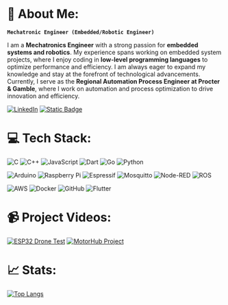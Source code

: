 # 📎 About Me:
**`Mechatronic Engineer (Embedded/Robotic Engineer)`**<br>



<p>I am a <strong>Mechatronics Engineer</strong> with a strong passion for <strong>embedded systems and robotics</strong>. My experience spans working on embedded system projects, where I enjoy coding in <strong>low-level programming languages</strong> to optimize performance and efficiency. I am always eager to expand my knowledge and stay at the forefront of technological advancements. Currently, I serve as the <strong>Regional Automation Process Engineer at Procter & Gamble</strong>, where I work on automation and process optimization to drive innovation and efficiency.</p>

[![LinkedIn](https://img.shields.io/badge/LinkedIn-%230077B5.svg?logo=linkedin&logoColor=white)](https://linkedin.com/in/hugos-juarez) 
[![Static Badge](https://img.shields.io/badge/Website-red)](https://hugo-juarez.com/)



# 💻 Tech Stack:
![C](https://img.shields.io/badge/c-%2300599C.svg?style=for-the-badge&logo=c&logoColor=white) ![C++](https://img.shields.io/badge/c++-%2300599C.svg?style=for-the-badge&logo=c%2B%2B&logoColor=white) ![JavaScript](https://img.shields.io/badge/javascript-%23323330.svg?style=for-the-badge&logo=javascript&logoColor=%23F7DF1E) ![Dart](https://img.shields.io/badge/dart-%230175C2.svg?style=for-the-badge&logo=dart&logoColor=white) ![Go](https://img.shields.io/badge/go-%2300ADD8.svg?style=for-the-badge&logo=go&logoColor=white) ![Python](https://img.shields.io/badge/python-3670A0?style=for-the-badge&logo=python&logoColor=ffdd54) 

![Arduino](https://img.shields.io/badge/-Arduino-00979D?style=for-the-badge&logo=Arduino&logoColor=white) ![Raspberry Pi](https://img.shields.io/badge/-Raspberry_Pi-C51A4A?style=for-the-badge&logo=Raspberry-Pi) ![Espressif](https://img.shields.io/badge/espressif-E7352C.svg?style=for-the-badge&logo=espressif&logoColor=white) ![Mosquitto](https://img.shields.io/badge/mosquitto-%233C5280.svg?style=for-the-badge&logo=eclipsemosquitto&logoColor=white) ![Node-RED](https://img.shields.io/badge/Node--RED-%238F0000.svg?style=for-the-badge&logo=node-red&logoColor=white) ![ROS](https://img.shields.io/badge/ros-%230A0FF9.svg?style=for-the-badge&logo=ros&logoColor=white)

![AWS](https://img.shields.io/badge/AWS-%23FF9900.svg?style=for-the-badge&logo=amazon-aws&logoColor=white) ![Docker](https://img.shields.io/badge/docker-%230db7ed.svg?style=for-the-badge&logo=docker&logoColor=white) ![GitHub](https://img.shields.io/badge/github-%23121011.svg?style=for-the-badge&logo=github&logoColor=white) ![Flutter](https://img.shields.io/badge/Flutter-%2302569B.svg?style=for-the-badge&logo=Flutter&logoColor=white)

# 📹 Project Videos:

<!-- BEGIN YOUTUBE-CARDS -->
[![ESP32 Drone Test](https://ytcards.demolab.com/?id=Hvcv7kqN_ho&title=ESP32+Drone+Test&lang=en&timestamp=1680307200&background_color=%230d1117&title_color=%23ffffff&stats_color=%23dedede&max_title_lines=1&width=250&border_radius=5 "ESP32 Drone Test")](https://youtu.be/Hvcv7kqN_ho)
[![MotorHub Project](https://ytcards.demolab.com/?id=1XhUnA31D5s&title=MotorHub+Project&lang=en&timestamp=1627776000&background_color=%230d1117&title_color=%23ffffff&stats_color=%23dedede&max_title_lines=1&width=250&border_radius=5 "MotorHub Project")](https://youtu.be/1XhUnA31D5s?si=y7vpzgUnRQXWPDWx)
<!-- END YOUTUBE-CARDS -->

# 📈 Stats:
[![Top Langs](https://github-readme-stats.vercel.app/api/top-langs/?username=hugo-juarez&layout=donut&theme=github_dark_dimmed)](https://github.com/hugo-juarez/github-readme-stats)
